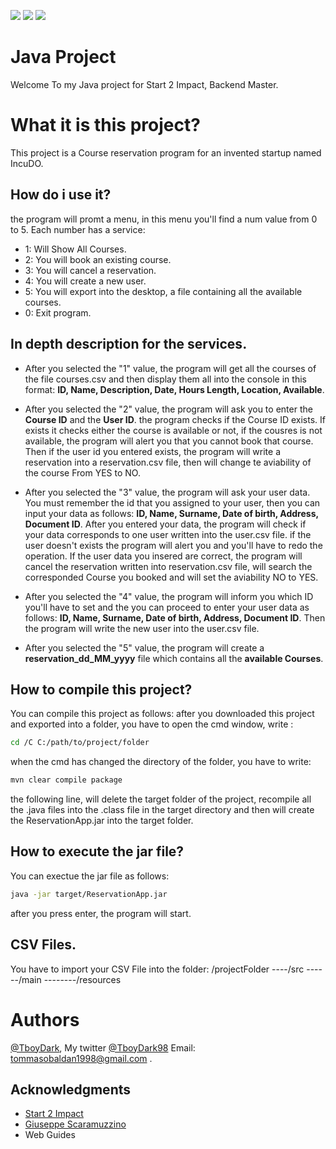 ![](https://img.shields.io/badge/Project%20Manager-Maven-blue?style=for-the-badge&logo=maven)
![](https://img.shields.io/github/repo-size/TboyDark/JavaProject?style=for-the-badge)
![](https://img.shields.io/github/languages/top/TboyDark/JavaProject?style=for-the-badge)


# Java Project

Welcome To my Java project for Start 2 Impact, Backend Master.


# What it is this project?

This project is a Course reservation program for an invented startup named IncuDO.

## How do i use it?

the program will promt a menu, in this menu you'll find a num value from 0 to 5. Each number has a service:
- 1: Will Show All Courses.
- 2: You will book an existing course.
- 3: You will cancel a reservation.
- 4: You will create a new user.
- 5: You will export into the desktop, a file containing all the available courses.
- 0: Exit program.

## In depth description for the services.
- After you selected the "1" value, the program will get all the courses of the file courses.csv and then display them all into the console in this format: **ID, Name, Description, Date, Hours Length, Location, Available**.

- After you selected the "2" value, the program will ask you to enter the **Course ID** and the **User ID**.  the program checks if the Course ID exists. If exists it checks either the course is available or not,  if the cousres is not available, the program will alert you that you cannot book that course. Then if the user id you entered exists, the program will write a reservation into a reservation.csv file, then will change te aviability of the course From YES to NO.

- After you selected the "3" value, the program will ask your user data. You must remember the id that you assigned to your user, then you can input your data as follows: **ID, Name, Surname, Date of birth, Address, Document ID**. After you entered your data, the program will check if your data corresponds to one user written into the user.csv file. if the user doesn't exists the program will alert you and you'll have to redo the operation. If the user data you insered are correct, the program will cancel the reservation written into reservation.csv file, will search the corresponded Course you booked and will set the aviability NO to YES.

- After you selected the "4" value, the program will inform you which ID you'll have to set and the you can proceed to enter your user data as follows:  **ID, Name, Surname, Date of birth, Address, Document ID**. Then the program will write the new user into the user.csv file.

- After you selected the "5" value, the program will create a **reservation_dd_MM_yyyy** file which contains all the **available Courses**.

## How to compile this project?

You can compile this project as follows: after you downloaded this project and exported into a folder, you have to open the cmd window, write :
``` bash
cd /C C:/path/to/project/folder
```
when the cmd has changed the directory of the folder, you have to write:
``` bash
mvn clear compile package
```
the following line, will delete the target folder of the project, recompile all the .java files into the .class file in the target directory and then will create the ReservationApp.jar into the target folder.

## How to execute the jar file?

You can exectue the jar file as follows:
``` bash
java -jar target/ReservationApp.jar
```
after you press enter, the program will start.

##  CSV Files.

You have to import your CSV File into the folder:
/projectFolder
	----/src
		------/main
		--------/resources


# Authors

[@TboyDark](https://github.com/TboyDark), My twitter [@TboyDark98](https://twitter.com/TboyDark98) Email: tommasobaldan1998@gmail.com .

## Acknowledgments
- [Start 2 Impact](https://www.start2impact.it/)
- [Giuseppe Scaramuzzino](https://www.youtube.com/@GiuseppeScaramuzzino)
- Web Guides

